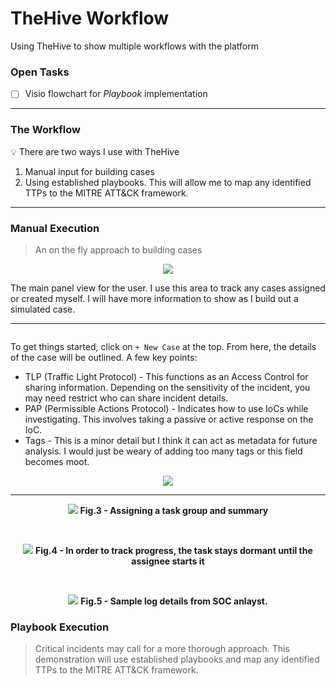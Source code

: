 # TheHive Workflow

Using TheHive to show multiple workflows with the platform

### Open Tasks

- [ ] Visio flowchart for *Playbook* implementation

---

### The Workflow

💡 There are two ways I use with TheHive

1. Manual input for building cases
2. Using established playbooks. This will allow me to map any identified TTPs to the MITRE ATT&CK framework.

---

### Manual Execution
> An on the fly approach to building cases


<p align="center">
  <img src="https://user-images.githubusercontent.com/54426511/213080165-ea6aa1e6-3fcd-4f4f-a83f-8c681dd2ef7d.PNG" style="width:auto" height="auto">
</p>
The main panel view for the user. I use this area to track any cases assigned or created myself. I will have more information to show as I build out a simulated case.

***

<p align="center">
  <img src="" style="width:auto" height="auto">
</p>

To get things started, click on `+ New Case` at the top. From here, the details of the case will be outlined. A few key points:

- TLP (Traffic Light Protocol) - This functions as an Access Control for sharing information. Depending on the sensitivity of the incident, you may need restrict who can share incident details.
- PAP (Permissible Actions Protocol) - Indicates how to use IoCs while investigating. This involves taking a passive or active response on the IoC.
- Tags - This is a minor detail but I think it can act as metadata for future analysis. I would just be weary of adding too many tags or this field becomes moot.

<p align="center">
  <img src="https://user-images.githubusercontent.com/54426511/213080166-fa5d0a36-13ab-4fa2-9126-ae7c01ad4469.PNG" style="width:auto" height="auto">
</p>


***

<p align="center">
  <img src="https://user-images.githubusercontent.com/54426511/213080168-4186e109-9f66-435f-b9d7-8e21c3ff9953.PNG" style="width:auto" height="auto">
  <b>Fig.3 - Assigning a task group and summary</b>
</p>
<br>

<p align="center">
  <img src="https://user-images.githubusercontent.com/54426511/213080171-d9c5f845-af98-4667-8ffd-e05632a4713f.PNG" style="width:auto" height="auto">
  <b>Fig.4 - In order to track progress, the task stays dormant until the assignee starts it</b>
</p>
<br>

<p align="center">
  <img src="https://user-images.githubusercontent.com/54426511/213081956-999da5af-d83d-4463-bd5c-e7905cd5b25e.PNG" style="width:auto" height="auto">
  <b>Fig.5 - Sample log details from SOC anlayst.</b>
</p>


### Playbook Execution
> Critical incidents may call for a more thorough approach. This demonstration will use established playbooks and map any identified TTPs to the MITRE ATT&CK framework.
